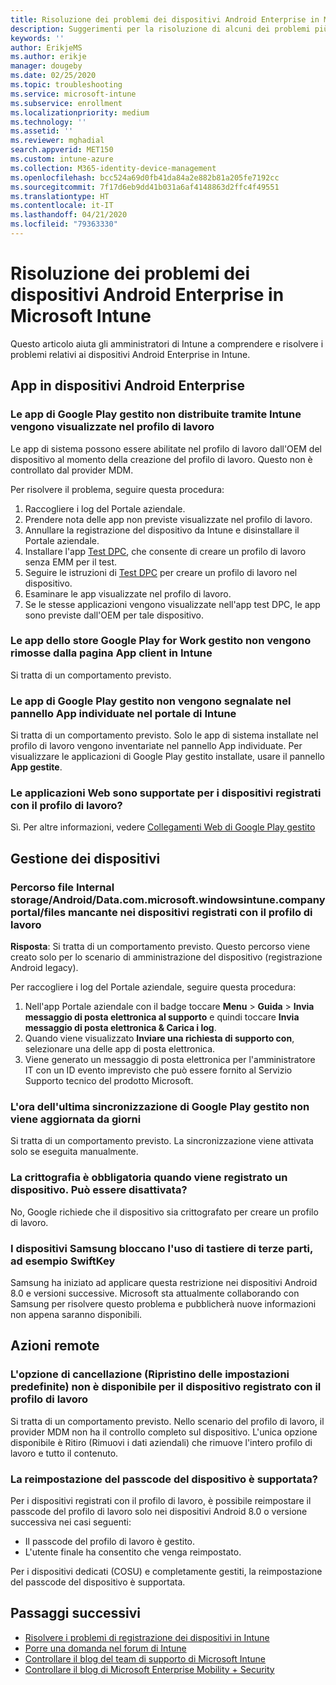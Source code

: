 ```yaml
---
title: Risoluzione dei problemi dei dispositivi Android Enterprise in Microsoft Intune
description: Suggerimenti per la risoluzione di alcuni dei problemi più comuni quando si registrano dispositivi Android in Intune.
keywords: ''
author: ErikjeMS
ms.author: erikje
manager: dougeby
ms.date: 02/25/2020
ms.topic: troubleshooting
ms.service: microsoft-intune
ms.subservice: enrollment
ms.localizationpriority: medium
ms.technology: ''
ms.assetid: ''
ms.reviewer: mghadial
search.appverid: MET150
ms.custom: intune-azure
ms.collection: M365-identity-device-management
ms.openlocfilehash: bcc524a69d0fb41da84a2e882b81a205fe7192cc
ms.sourcegitcommit: 7f17d6eb9dd41b031a6af4148863d2ffc4f49551
ms.translationtype: HT
ms.contentlocale: it-IT
ms.lasthandoff: 04/21/2020
ms.locfileid: "79363330"
---
```

# <a name="troubleshoot-android-enterprise-device-problems-in-microsoft-intune"></a>Risoluzione dei problemi dei dispositivi Android Enterprise in Microsoft Intune

Questo articolo aiuta gli amministratori di Intune a comprendere e risolvere i problemi relativi ai dispositivi Android Enterprise in Intune.

## <a name="apps-on-android-enterprise-devices"></a>App in dispositivi Android Enterprise

### <a name="managed-google-play-apps-that-arent-deployed-through-intune-are-displayed-in-the-work-profile"></a>Le app di Google Play gestito non distribuite tramite Intune vengono visualizzate nel profilo di lavoro
Le app di sistema possono essere abilitate nel profilo di lavoro dall'OEM del dispositivo al momento della creazione del profilo di lavoro. Questo non è controllato dal provider MDM.

Per risolvere il problema, seguire questa procedura:

  1. Raccogliere i log del Portale aziendale.
  2. Prendere nota delle app non previste visualizzate nel profilo di lavoro.
  3. Annullare la registrazione del dispositivo da Intune e disinstallare il Portale aziendale.
  4. Installare l'app [Test DPC](https://play.google.com/store/apps/details?id=com.afwsamples.testdpc), che consente di creare un profilo di lavoro senza EMM per il test.
  5. Seguire le istruzioni di [Test DPC](https://play.google.com/store/apps/details?id=com.afwsamples.testdpc) per creare un profilo di lavoro nel dispositivo.
  6. Esaminare le app visualizzate nel profilo di lavoro. 
  7. Se le stesse applicazioni vengono visualizzate nell'app test DPC, le app sono previste dall'OEM per tale dispositivo.

### <a name="unapproved-managed-google-play-for-work-store-apps-arent-being-removed-from-the-client-apps-page-in-intune"></a>Le app dello store Google Play for Work gestito non vengono rimosse dalla pagina App client in Intune
Si tratta di un comportamento previsto.

### <a name="managed-google-play-apps-arent-being-reported-under-the-discovered-apps-blade-in-the-intune-portal"></a>Le app di Google Play gestito non vengono segnalate nel pannello App individuate nel portale di Intune
Si tratta di un comportamento previsto. Solo le app di sistema installate nel profilo di lavoro vengono inventariate nel pannello App individuate. Per visualizzare le applicazioni di Google Play gestito installate, usare il pannello **App gestite**.

### <a name="are-web-applications-supported-for-work-profile-enrolled-devices"></a>Le applicazioni Web sono supportate per i dispositivi registrati con il profilo di lavoro?
Sì. Per altre informazioni, vedere [Collegamenti Web di Google Play gestito](../apps/apps-add-android-for-work.md#managed-google-play-web-links)

## <a name="device-management"></a>Gestione dei dispositivi

### <a name="file-path-internal-storageandroiddatacommicrosoftwindowsintunecompanyportalfiles-missing-on-work-profile-enrolled-devices"></a>Percorso file Internal storage/Android/Data.com.microsoft.windowsintune.companyportal/files mancante nei dispositivi registrati con il profilo di lavoro

  **Risposta**: Si tratta di un comportamento previsto. Questo percorso viene creato solo per lo scenario di amministrazione del dispositivo (registrazione Android legacy).

  Per raccogliere i log del Portale aziendale, seguire questa procedura:

  1. Nell'app Portale aziendale con il badge toccare **Menu** > **Guida** > **Invia messaggio di posta elettronica al supporto** e quindi toccare **Invia messaggio di posta elettronica & Carica i log**. 
  2. Quando viene visualizzato **Inviare una richiesta di supporto con**, selezionare una delle app di posta elettronica.
  3. Viene generato un messaggio di posta elettronica per l'amministratore IT con un ID evento imprevisto che può essere fornito al Servizio Supporto tecnico del prodotto Microsoft.

### <a name="managed-google-play-last-sync-time--hasnt-been-updated-in-days"></a>L'ora dell'ultima sincronizzazione di Google Play gestito non viene aggiornata da giorni
Si tratta di un comportamento previsto. La sincronizzazione viene attivata solo se eseguita manualmente.

### <a name="encryption-is-required-when-a-device-is-enrolled-can-it-be-turned-off"></a>La crittografia è obbligatoria quando viene registrato un dispositivo. Può essere disattivata?
No, Google richiede che il dispositivo sia crittografato per creare un profilo di lavoro. 

### <a name="samsung-devices-are-blocking-the-use-of-third-party-keyboards-like-swiftkey"></a>I dispositivi Samsung bloccano l'uso di tastiere di terze parti, ad esempio SwiftKey
Samsung ha iniziato ad applicare questa restrizione nei dispositivi Android 8.0 e versioni successive. Microsoft sta attualmente collaborando con Samsung per risolvere questo problema e pubblicherà nuove informazioni non appena saranno disponibili.

## <a name="remote-actions"></a>Azioni remote

### <a name="wipe-factory-reset-option-isnt-available-for-work-profile-enrolled-device"></a>L'opzione di cancellazione (Ripristino delle impostazioni predefinite) non è disponibile per il dispositivo registrato con il profilo di lavoro
Si tratta di un comportamento previsto. Nello scenario del profilo di lavoro, il provider MDM non ha il controllo completo sul dispositivo. L'unica opzione disponibile è Ritiro (Rimuovi i dati aziendali) che rimuove l'intero profilo di lavoro e tutto il contenuto.

### <a name="is-device-passcode-reset-supported"></a>La reimpostazione del passcode del dispositivo è supportata?
Per i dispositivi registrati con il profilo di lavoro, è possibile reimpostare il passcode del profilo di lavoro solo nei dispositivi Android 8.0 o versione successiva nei casi seguenti:
- Il passcode del profilo di lavoro è gestito.
- L'utente finale ha consentito che venga reimpostato.

Per i dispositivi dedicati (COSU) e completamente gestiti, la reimpostazione del passcode del dispositivo è supportata.


## <a name="next-steps"></a>Passaggi successivi

- [Risolvere i problemi di registrazione dei dispositivi in Intune](troubleshoot-device-enrollment-in-intune.md)
- [Porre una domanda nel forum di Intune](https://social.technet.microsoft.com/Forums/%7Blang-locale%7D/home?category=microsoftintune&filter=alltypes&sort=lastpostdesc)
- [Controllare il blog del team di supporto di Microsoft Intune](https://techcommunity.microsoft.com/t5/Intune-Customer-Success/bg-p/IntuneCustomerSuccess)
- [Controllare il blog di Microsoft Enterprise Mobility + Security](https://techcommunity.microsoft.com/t5/Azure-Active-Directory-Identity/Announcing-the-public-preview-of-Azure-AD-group-based-license/ba-p/245210)
